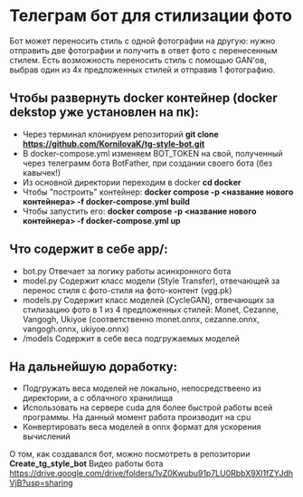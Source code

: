 # Телеграм бот для стилизации фото
Бот может переносить стиль с одной фотографии на другую: нужно отправить две фотографии и получить в ответ фото с перенесенным стилем.
Есть возможность переносить стиль с помощью GAN'ов, выбрав один из 4х предложенных стилей и отправив 1 фотографию.

## Чтобы развернуть docker контейнер (docker dekstop уже установлен на пк):
- Через терминал клонируем репозиторий **git clone https://github.com/KornilovaK/tg-style-bot.git**
- В docker-compose.yml изменяем BOT_TOKEN на свой, полученный через телеграмм бота BotFather, при создании своего бота (без кавычек!)
- Из основной директории переходим в docker **cd docker**
- Чтобы "построить" контейнер: **docker compose -p <название нового контейнера> -f docker-compose.yml build** 
- Чтобы запустить его: **docker compose -p <название нового контейнера> -f docker-compose.yml up**

## Что содержит в себе **app/**:
- bot.py Отвечает за логику работы асинхронного бота
- model.py Содержит класс модели (Style Transfer), отвечающей за перенос стиля с фото-стиля на фото-контент (vgg.pk)
- models.py Содержит класс моделей (CycleGAN), отвечающих за стилизацию фото в 1 из 4 предложенных стилей: Monet, Cezanne, Vangogh, Ukiyoe (соответственно monet.onnx, cezanne.onnx, vangogh.onnx, ukiyoe.onnx)
- /models Содержит в себе веса подгружаемых моделей
 
## На дальнейшую доработку: 
- Подгружать веса моделей не локально, непосредствеено из директории, а с облачного хранилища
- Использовать на сервере cuda для более быстрой работы всей программы. На данный момент работа производит на cpu
- Конвертировать веса моделей в onnx формат для ускорения вычислений

О том, как создавался бот, можно посмотреть в репозитории **Create_tg_style_bot**
Видео работы бота https://drive.google.com/drive/folders/1vZ0Kwubu91p7LU0RbbX9Xl1fZYJdhVjB?usp=sharing
